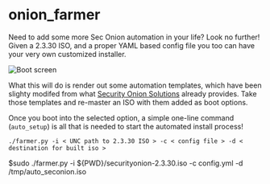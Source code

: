# onion_farmer
Need to add some more Sec Onion automation in your life? Look no further! Given a 2.3.30 ISO, and a proper YAML based config file you too can have your very own customized installer.

![Boot screen](../assets/screenshot.png?raw=true)

What this will do is render out some automation templates, which have been slighty modifed from what [Security Onion Solutions](https://securityonionsolutions.com/) already provides. Take those templates and re-master an ISO with them added as boot options.

Once you boot into the selected option, a simple one-line command (```auto_setup```) is all that is needed to start the automated install process!

```./farmer.py -i < UNC path to 2.3.30 ISO > -c < config file > -d < destination for built iso >```



$sudo ./farmer.py -i ${PWD}/securityonion-2.3.30.iso -c config.yml -d /tmp/auto_seconion.iso
